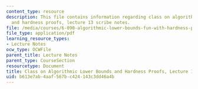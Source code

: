 ```yaml
---
content_type: resource
description: This file contains information regarding class on algorithmic lower bounds
  and hardness proofs, lecture 13 scribe notes.
file: /media/courses/6-890-algorithmic-lower-bounds-fun-with-hardness-proofs-fall-2014/b613e7ab4aaf567bc424143c3dd46a4b_MIT6_890F14_Lec13.pdf
file_type: application/pdf
learning_resource_types:
- Lecture Notes
ocw_type: OCWFile
parent_title: Lecture Notes
parent_type: CourseSection
resourcetype: Document
title: Class on Algorithmic Lower Bounds and Hardness Proofs, Lecture 13 Scribe Notes
uid: b613e7ab-4aaf-567b-c424-143c3dd46a4b
---
```

